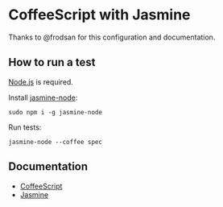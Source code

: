 # CoffeeScript with Jasmine
Thanks to @frodsan for this configuration and documentation.

## How to run a test
[Node.js](http://nodejs.org/#) is required.

Install [jasmine-node](https://github.com/mhevery/jasmine-node):
	
	sudo npm i -g jasmine-node

Run tests:
 
	jasmine-node --coffee spec

## Documentation
* [CoffeeScript](http://coffeescript.org/)
* [Jasmine](http://pivotal.github.com/jasmine/)
